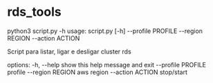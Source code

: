 # rds_tools

python3 script.py -h
usage: script.py [-h] --profile PROFILE --region REGION --action ACTION

Script para listar, ligar e desligar cluster rds

options:
  -h, --help         show this help message and exit
  --profile PROFILE  profile
  --region REGION    aws region
  --action ACTION    stop/start
